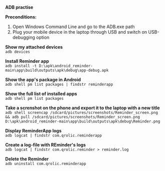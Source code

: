 **ADB practise**

**Preconditions:** 
1. Open Windows Command Line and go to the ADB.exe path
2. Plug your mobile device in the laptop through USB and switch on USB-debugging option


**Show my attached devices**   
`adb devices`

**Install Reminder app**  
`adb install -t D:\apk\android_reminder-main\app\build\outputs\apk\debug\app-debug.apk`

**Show the app's package in Android**  
`adb shell pm list packages | findstr reminderapp`

**Show the full list of installed apps**  
`adb shell pm list packages`

**Take a screnshot on the phone and export it to the laptop with a new title**    
`adb shell screencap /sdcard/pictures/screenshots/Reminder_screen.png && adb pull /sdcard/pictures/screenshots/Reminder_screen.png D:\apk\android_reminder-main\app\build\outputs\apk\debug\Reminder.png`

**Display ReminderApp logs**  
`adb logcat | findstr com.qrolic.reminderapp`

**Create a log-file with REminder's logs**  
`adb logcat | findstr com.qrolic.reminder > reminder.log`

**Delete the Reminder**  
`adb uninstall com.qrolic.reminderapp`
